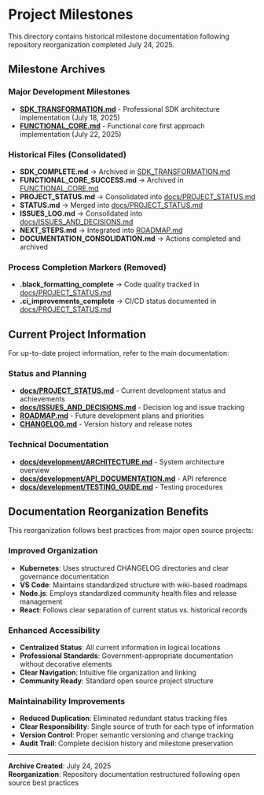 # Project Milestones

This directory contains historical milestone documentation following repository reorganization completed July 24, 2025.

## Milestone Archives

### Major Development Milestones
- **[SDK_TRANSFORMATION.md](SDK_TRANSFORMATION.md)** - Professional SDK architecture implementation (July 18, 2025)
- **[FUNCTIONAL_CORE.md](FUNCTIONAL_CORE.md)** - Functional core first approach implementation (July 22, 2025)

### Historical Files (Consolidated)
- **SDK_COMPLETE.md** → Archived in [SDK_TRANSFORMATION.md](SDK_TRANSFORMATION.md)
- **FUNCTIONAL_CORE_SUCCESS.md** → Archived in [FUNCTIONAL_CORE.md](FUNCTIONAL_CORE.md)
- **PROJECT_STATUS.md** → Consolidated into [docs/PROJECT_STATUS.md](../PROJECT_STATUS.md)
- **STATUS.md** → Merged into [docs/PROJECT_STATUS.md](../PROJECT_STATUS.md)
- **ISSUES_LOG.md** → Consolidated into [docs/ISSUES_AND_DECISIONS.md](../ISSUES_AND_DECISIONS.md)
- **NEXT_STEPS.md** → Integrated into [ROADMAP.md](../../ROADMAP.md)
- **DOCUMENTATION_CONSOLIDATION.md** → Actions completed and archived

### Process Completion Markers (Removed)
- **.black_formatting_complete** → Code quality tracked in [docs/PROJECT_STATUS.md](../PROJECT_STATUS.md)
- **.ci_improvements_complete** → CI/CD status documented in [docs/PROJECT_STATUS.md](../PROJECT_STATUS.md)

## Current Project Information

For up-to-date project information, refer to the main documentation:

### Status and Planning
- **[docs/PROJECT_STATUS.md](../PROJECT_STATUS.md)** - Current development status and achievements
- **[docs/ISSUES_AND_DECISIONS.md](../ISSUES_AND_DECISIONS.md)** - Decision log and issue tracking
- **[ROADMAP.md](../../ROADMAP.md)** - Future development plans and priorities
- **[CHANGELOG.md](../../CHANGELOG.md)** - Version history and release notes

### Technical Documentation
- **[docs/development/ARCHITECTURE.md](../development/ARCHITECTURE.md)** - System architecture overview
- **[docs/development/API_DOCUMENTATION.md](../development/API_DOCUMENTATION.md)** - API reference
- **[docs/development/TESTING_GUIDE.md](../development/TESTING_GUIDE.md)** - Testing procedures

## Documentation Reorganization Benefits

This reorganization follows best practices from major open source projects:

### Improved Organization
- **Kubernetes**: Uses structured CHANGELOG directories and clear governance documentation
- **VS Code**: Maintains standardized structure with wiki-based roadmaps
- **Node.js**: Employs standardized community health files and release management
- **React**: Follows clear separation of current status vs. historical records

### Enhanced Accessibility
- **Centralized Status**: All current information in logical locations
- **Professional Standards**: Government-appropriate documentation without decorative elements
- **Clear Navigation**: Intuitive file organization and linking
- **Community Ready**: Standard open source project structure

### Maintainability Improvements
- **Reduced Duplication**: Eliminated redundant status tracking files
- **Clear Responsibility**: Single source of truth for each type of information
- **Version Control**: Proper semantic versioning and change tracking
- **Audit Trail**: Complete decision history and milestone preservation

---

**Archive Created**: July 24, 2025  
**Reorganization**: Repository documentation restructured following open source best practices
